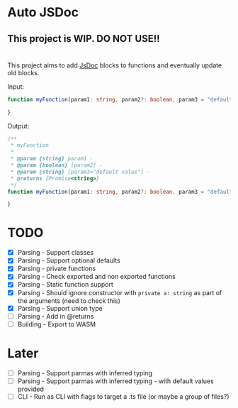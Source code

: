 # Auto JSDoc

## This project is WIP. DO NOT USE!!

#

This project aims to add [JsDoc](https://jsdoc.app/) blocks to functions and eventually update old blocks.

Input:
```ts
function myFunction(param1: string, param2?: boolean, param3 = "default value"): Promise<string> {

}
```

Output:
```ts
/**
 * myFunction
 *
 * @param {string} param1 - 
 * @param {boolean} [param2] - 
 * @param {string} [param3="default value"] - 
 * @returns {Promise<string>}
 */
function myFunction(param1: string, param2?: boolean, param3 = "default value"): Promise<string> {

}
```

# TODO
* [X] Parsing - Support classes
* [X] Parsing - Support optional defaults
* [X] Parsing - private functions
* [X] Parsing - Check exported and non exported functions
* [X] Parsing - Static function support
* [X] Parsing - Should ignore constructor with `private a: string` as part of the arguments (need to check this)
* [X] Parsing - Support union type
* [ ] Parsing - Add in @returns
* [ ] Building - Export to WASM

# Later
* [ ] Parsing - Support parmas with inferred typing
* [ ] Parsing - Support parmas with inferred typing - with default values provided
* [ ] CLI - Run as CLI with flags to target a .ts file (or maybe a group of files?)
